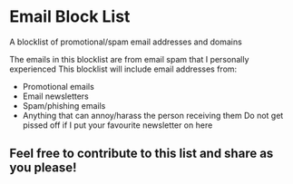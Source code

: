 # Email Block List
A blocklist of promotional/spam email addresses and domains

The emails in this blocklist are from email spam that I personally experienced
This blocklist will include email addresses from:
- Promotional emails
- Email newsletters
- Spam/phishing emails
- Anything that can annoy/harass the person receiving them
Do not get pissed off if I put your favourite newsletter on here

Feel free to contribute to this list and share as you please!
----------------------------------------------------------------------------------------------------------------------
